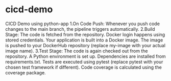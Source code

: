 # cicd-demo
CICD Demo using python-app
1.On Code Push: 
Whenever you push code changes to the main branch, the pipeline triggers automatically.
2.Build Stage:
The code is fetched from the repository.
Docker login happens using stored credentials.
Your application is built into a Docker image.
The image is pushed to your DockerHub repository (replace my-image with your actual image name).
3.Test Stage:
The code is again checked out from the repository.
A Python environment is set up.
Dependencies are installed from requirements.txt.
Tests are executed using pytest (replace pytest with your chosen test framework if different).
Code coverage is calculated using the coverage package.
